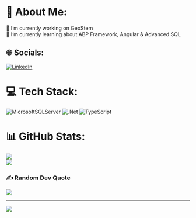 # 💫 About Me:
🔭 I’m currently working on GeoStem<br>🌱 I’m currently learning about ABP Framework, Angular & Advanced SQL


## 🌐 Socials:
[![LinkedIn](https://img.shields.io/badge/LinkedIn-%230077B5.svg?logo=linkedin&logoColor=white)](https://linkedin.com/in/https://www.linkedin.com/in/sidharth-a-a98aab248/) 

# 💻 Tech Stack:
![MicrosoftSQLServer](https://img.shields.io/badge/Microsoft%20SQL%20Server-CC2927?style=for-the-badge&logo=microsoft%20sql%20server&logoColor=white) ![.Net](https://img.shields.io/badge/.NET-5C2D91?style=for-the-badge&logo=.net&logoColor=white) ![TypeScript](https://img.shields.io/badge/typescript-%23007ACC.svg?style=for-the-badge&logo=typescript&logoColor=white)
# 📊 GitHub Stats:
![](https://github-readme-stats.vercel.app/api?username=SidharthanandanA&theme=dark&hide_border=true&include_all_commits=false&count_private=false)<br/>
![](https://github-readme-streak-stats.herokuapp.com/?user=SidharthanandanA&theme=dark&hide_border=true)<br/>

### ✍️ Random Dev Quote
![](https://quotes-github-readme.vercel.app/api?type=horizontal&theme=dark)

---
[![](https://visitcount.itsvg.in/api?id=SidharthanandanA&icon=0&color=0)](https://visitcount.itsvg.in)

<!-- Proudly created with GPRM ( https://gprm.itsvg.in ) -->
